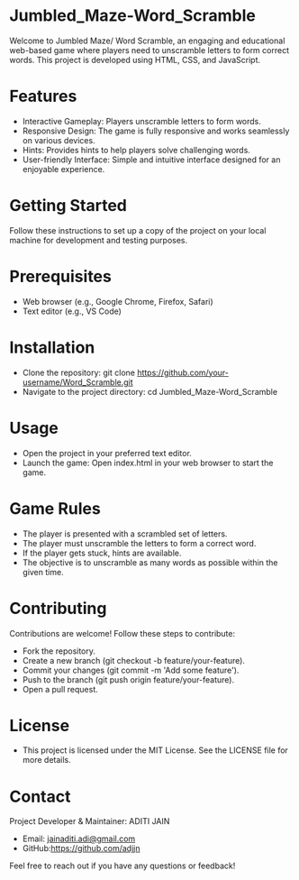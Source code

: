 ﻿# Jumbled_Maze-Word_Scramble

Welcome to Jumbled Maze/ Word Scramble, an engaging and educational web-based game where players need to unscramble letters to form correct words. This project is developed using HTML, CSS, and JavaScript.

# Features
- Interactive Gameplay: Players unscramble letters to form words.
- Responsive Design: The game is fully responsive and works seamlessly on various devices.
- Hints: Provides hints to help players solve challenging words.
- User-friendly Interface: Simple and intuitive interface designed for an enjoyable experience.

# Getting Started
Follow these instructions to set up a copy of the project on your local machine for development and testing purposes.

# Prerequisites
- Web browser (e.g., Google Chrome, Firefox, Safari)
- Text editor (e.g., VS Code)

# Installation
- Clone the repository: git clone https://github.com/your-username/Word_Scramble.git
- Navigate to the project directory: cd Jumbled_Maze-Word_Scramble

# Usage
- Open the project in your preferred text editor.
- Launch the game: Open index.html in your web browser to start the game.

# Game Rules
- The player is presented with a scrambled set of letters.
- The player must unscramble the letters to form a correct word.
- If the player gets stuck, hints are available.
- The objective is to unscramble as many words as possible within the given time.

# Contributing
Contributions are welcome! Follow these steps to contribute:
- Fork the repository.
- Create a new branch (git checkout -b feature/your-feature).
- Commit your changes (git commit -m 'Add some feature').
- Push to the branch (git push origin feature/your-feature).
- Open a pull request.

# License
- This project is licensed under the MIT License. See the LICENSE file for more details.

# Contact
  Project Developer & Maintainer: ADITI JAIN
- Email: jainaditi.adi@gmail.com
- GitHub:https://github.com/adjjn

 Feel free to reach out if you have any questions or feedback!
